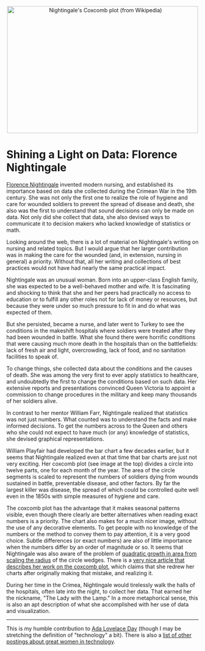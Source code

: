 <p align="center"><img src="https://media.eagereyes.org/media/2009/Nightingale-mortality.jpg" alt="Nightingale's Coxcomb plot (from Wikipedia)" width="500" height="332" /></p>

# Shining a Light on Data: Florence Nightingale

<a href="http://en.wikipedia.org/wiki/Florence_Nightingale">Florence Nightingale</a> invented modern nursing, and established its importance based on data she collected during the Crimean War in the 19th century. She was not only the first one to realize the role of hygiene and care for wounded soldiers to prevent the spread of disease and death, she also was the first to understand that sound decisions can only be made on data. Not only did she collect that data, she also devised ways to communicate it to decision makers who lacked knowledge of statistics or math.

Looking around the web, there is a lot of material on Nightingale's writing on nursing and related topics. But I would argue that her larger contribution was in making the care for the wounded (and, in extension, nursing in general) a priority. Without that, all her writing and collections of best practices would not have had nearly the same practical impact.

Nightingale was an unusual woman. Born into an upper-class English family, she was expected to be a well-behaved mother and wife. It is fascinating and shocking to think that she and her peers had practically no access to education or to fulfill any other roles not for lack of money or resources, but because they were under so much pressure to fit in and do what was expected of them.

But she persisted, became a nurse, and later went to Turkey to see the conditions in the makeshift hospitals where soldiers were treated after they had been wounded in battle. What she found there were horrific conditions that were causing much more death in the hospitals than on the battlefields: lack of fresh air and light, overcrowding, lack of food, and no sanitation facilities to speak of.

To change things, she collected data about the conditions and the causes of death. She was among the very first to ever apply statistics to healthcare, and undoubtedly the first to change the conditions based on such data. Her extensive reports and presentations convinced Queen Victoria to appoint a commission to change procedures in the military and keep many thousands of her soldiers alive.

In contrast to her mentor William Farr, Nightingale realized that statistics was not just numbers. What counted was to understand the facts and make informed decisions. To get the numbers across to the Queen and others who she could not expect to have much (or any) knowledge of statistics, she devised graphical representations.

William Playfair had developed the bar chart a few decades earlier, but it seems that Nightingale realized even at that time that bar charts are just not very exciting. Her coxcomb plot (see image at the top) divides a circle into twelve parts, one for each month of the year. The area of the circle segments is scaled to represent the numbers of soldiers dying from wounds sustained in battle, preventable disease, and other factors. By far the largest killer was disease, the spread of which could be controlled quite well even in the 1850s with simple measures of hygiene and care.

The coxcomb plot has the advantage that it makes seasonal patterns visible, even though there clearly are better alternatives when reading exact numbers is a priority. The chart also makes for a much nicer image, without the use of any decorative elements. To get people with no knowledge of the numbers or the method to convey them to pay attention, it is a very good choice. Subtle differences (or exact numbers) are also of little importance when the numbers differ by an order of magnitude or so. It seems that Nightingale was also aware of the problem of <a href="/blog/2008/linear-vs-quadratic-change">quadratic growth in area from scaling the radius</a> of the circle wedges. There is a <a href="http://www.sciencenews.org/index/generic/activity/view/id/38937/title/Florence_Nightingale_The_passionate_statistician">very nice article that describes her work on the coxcomb plot</a>, which claims that she redrew her charts after originally making that mistake, and realizing it.

During her time in the Crimea, Nightingale would tirelessly walk the halls of the hospitals, often late into the night, to collect her data. That earned her the nickname, "The Lady with the Lamp." In a more metaphorical sense, this is also an apt description of what she accomplished with her use of data and visualization.

<hr />
This is my humble contribution to <a href="http://findingada.com/">Ada Lovelace Day</a> (though I may be stretching the definition of "technology" a bit). There is also a <a href="http://ada.pint.org.uk/">list of other postings about great women in technology</a>.
